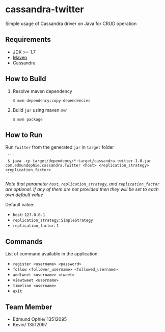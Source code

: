 # cassandra-twitter
Simple usage of Cassandra driver on Java for CRUD operation

## Requirements
 - JDK >= 1.7
 - [Maven](https://maven.apache.org/download.cgi) 
 - Cassandra

## How to Build
1. Resolve maven dependency  

	 ```
	 $ mvn dependency:copy-dependencies
	 ```
2. Build `jar` using maven `mvn`  

	 ```
	 $ mvn package
	 ```

## How to Run	 

Run `Twitter` from the generated `jar` in `target` folder  

	 ```
	 $ java -cp target/dependency/*:target/cassandra-twitter-1.0.jar com.edmundophie.cassandra.Twitter <host> <replication_strategy> <replication_factor>
	 ```
	 
*Note that parameter `host`, `replication_strategy`, and `replication_factor` are optional. If any of them are not provided then they will be set to each own default value*

Default value:
- `host`: `127.0.0.1`
- `replication_strategy`: `SimpleStrategy`
- `replication_factor`: `1`

## Commands
List of command available in the application:
- `register <username> <password>`
- `follow <follower_username> <followed_username>`
- `addtweet <username> <tweet>`
- `viewtweet <username>`
- `timeline <username>`
- `exit`

## Team Member
- Edmund Ophie/ 13512095
- Kevin/ 13512097
